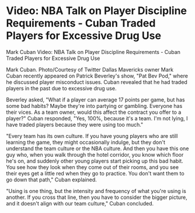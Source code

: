 # Video: NBA Talk on Player Discipline Requirements - Cuban Traded Players for Excessive Drug Use

Mark Cuban 
 Video: NBA Talk on Player Discipline Requirements - Cuban Traded Players for Excessive Drug Use

Mark Cuban. Photo/Courtesy of Twitter
Dallas Mavericks owner Mark Cuban recently appeared on Patrick Beverley's show, "Pat Bev Pod," where he discussed player misconduct issues. Cuban revealed that he had traded players in the past due to excessive drug use.

Beverley asked, "What if a player can average 17 points per game, but has some bad habits? Maybe they're into partying or gambling. Everyone has their vices. As a team owner, would this affect the contract you offer to a player?" Cuban responded, "Yes, 100%, because it's a team. I'm not lying, I have traded players because they were using too much."

"Every team has its own culture. If you have young players who are still learning the game, they might occasionally indulge, but they don't understand the team culture or the NBA culture. And then you have this one guy who, when you walk through the hotel corridor, you know which floor he's on, and suddenly other young players start picking up this bad habit. You see how they look when they come out of their rooms, and you see their eyes get a little red when they go to practice. You don't want them to go down that path," Cuban explained.

"Using is one thing, but the intensity and frequency of what you're using is another. If you cross that line, then you have to consider the bigger picture, and it doesn't align with our team culture," Cuban concluded.
